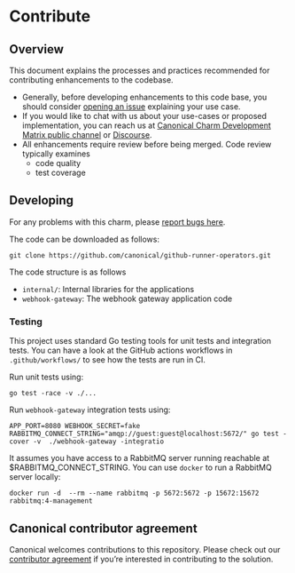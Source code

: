 # Contribute

## Overview

This document explains the processes and practices recommended for contributing enhancements to the codebase.

* Generally, before developing enhancements to this code base, you should consider [opening an issue](https://github.com/canonical/github-runner-operator/issues) explaining your use case.
* If you would like to chat with us about your use-cases or proposed implementation, you can reach us at [Canonical Charm Development Matrix public channel](https://matrix.to/#/#charmhub-charmdev:ubuntu.com) or [Discourse](https://discourse.charmhub.io/).
* All enhancements require review before being merged. Code review typically examines
    * code quality
    * test coverage

## Developing

For any problems with this charm, please [report bugs here](https://github.com/canonical/github-runner-operator/issues).

The code can be downloaded as follows:

```shell
git clone https://github.com/canonical/github-runner-operators.git
```

The code structure is as follows

- `internal/`: Internal libraries for the applications
- `webhook-gateway`: The webhook gateway application code


### Testing

This project uses standard Go testing tools for unit tests and integration tests.
You can have a look at the GitHub actions workflows in `.github/workflows/` to see how the tests are run in CI.

Run unit tests using:

```shell
go test -race -v ./...
```

Run `webhook-gateway` integration tests using:

```shell
APP_PORT=8080 WEBHOOK_SECRET=fake RABBITMQ_CONNECT_STRING="amqp://guest:guest@localhost:5672/" go test -cover -v  ./webhook-gateway -integratio
```

It assumes you have access to a RabbitMQ server running reachable at $RABBITMQ_CONNECT_STRING.
You can use `docker` to run a RabbitMQ server locally:

```shell
docker run -d  --rm --name rabbitmq -p 5672:5672 -p 15672:15672 rabbitmq:4-management
```

## Canonical contributor agreement

Canonical welcomes contributions to this repository. Please check out our [contributor agreement](https://ubuntu.com/legal/contributors) if you’re interested in contributing to the solution.